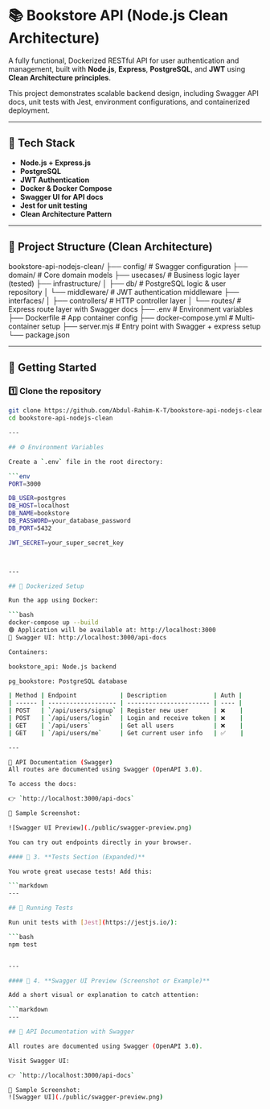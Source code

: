 # 📚 Bookstore API (Node.js Clean Architecture)

A fully functional, Dockerized RESTful API for user authentication and management, built with **Node.js**, **Express**, **PostgreSQL**, and **JWT** using **Clean Architecture principles**.

This project demonstrates scalable backend design, including Swagger API docs, unit tests with Jest, environment configurations, and containerized deployment.

---

## 🧰 Tech Stack

- **Node.js + Express.js**
- **PostgreSQL**
- **JWT Authentication**
- **Docker & Docker Compose**
- **Swagger UI for API docs**
- **Jest for unit testing**
- **Clean Architecture Pattern**

---

## 📁 Project Structure (Clean Architecture)

bookstore-api-nodejs-clean/
├── config/ # Swagger configuration
├── domain/ # Core domain models
├── usecases/ # Business logic layer (tested)
├── infrastructure/
│ ├── db/ # PostgreSQL logic & user repository
│ └── middleware/ # JWT authentication middleware
├── interfaces/
│ ├── controllers/ # HTTP controller layer
│ └── routes/ # Express route layer with Swagger docs
├── .env # Environment variables
├── Dockerfile # App container config
├── docker-compose.yml # Multi-container setup
├── server.mjs # Entry point with Swagger + express setup
└── package.json


---

## 🚀 Getting Started

### 1️⃣ Clone the repository

```bash
git clone https://github.com/Abdul-Rahim-K-T/bookstore-api-nodejs-clean.git
cd bookstore-api-nodejs-clean

---

## ⚙️ Environment Variables

Create a `.env` file in the root directory:

```env
PORT=3000

DB_USER=postgres
DB_HOST=localhost
DB_NAME=bookstore
DB_PASSWORD=your_database_password
DB_PORT=5432

JWT_SECRET=your_super_secret_key



---

## 🐳 Dockerized Setup

Run the app using Docker:

```bash
docker-compose up --build
🟢 Application will be available at: http://localhost:3000
📘 Swagger UI: http://localhost:3000/api-docs

Containers:

bookstore_api: Node.js backend

pg_bookstore: PostgreSQL database

| Method | Endpoint            | Description             | Auth |
| ------ | ------------------- | ----------------------- | ---- |
| POST   | `/api/users/signup` | Register new user       | ❌    |
| POST   | `/api/users/login`  | Login and receive token | ❌    |
| GET    | `/api/users`        | Get all users           | ❌    |
| GET    | `/api/users/me`     | Get current user info   | ✅    |

---

📘 API Documentation (Swagger)
All routes are documented using Swagger (OpenAPI 3.0).

To access the docs:

👉 `http://localhost:3000/api-docs`

📌 Sample Screenshot:

![Swagger UI Preview](./public/swagger-preview.png)

You can try out endpoints directly in your browser.

#### 🧪 3. **Tests Section (Expanded)**

You wrote great usecase tests! Add this:

```markdown
---

## 🧪 Running Tests

Run unit tests with [Jest](https://jestjs.io/):

```bash
npm test


---

#### 📘 4. **Swagger UI Preview (Screenshot or Example)**

Add a short visual or explanation to catch attention:

```markdown
---

## 📘 API Documentation with Swagger

All routes are documented using Swagger (OpenAPI 3.0).

Visit Swagger UI:

👉 `http://localhost:3000/api-docs`

📌 Sample Screenshot:
![Swagger UI](./public/swagger-preview.png) 
